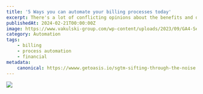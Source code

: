 ```yaml
---
title: '5 Ways you can automate your billing processes today'
excerpt: There's a lot of conflicting opinions about the benefits and drawbacks of sGTM, so let's look at what you really get when switching to server-side tracking
publishedAt: 2024-02-21T00:00:00Z
image: https://www.vakulski-group.com/wp-content/uploads/2023/09/GA4-Server-Side-Featured-Image.webp
category: Automation
tags: 
    - billing
    - process automation
    - financial
metadata:
    canonical: https://wwww.getoasis.io/sgtm-sifting-through-the-noise
---
```


![](https://i0.wp.com/samuelschmitt.com/wp-content/uploads/2020/04/WP-Banner-Mulit-GA-ID.png?fit=2400%2C1200&ssl=1)
